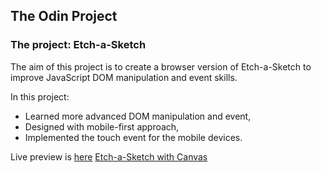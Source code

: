 ## The Odin Project 

### The project: Etch-a-Sketch

The aim of this project is to create a browser version of Etch-a-Sketch to improve JavaScript DOM manipulation and event skills. 

In this project:
- Learned more advanced DOM manipulation and event,
- Designed with mobile-first approach,
- Implemented the touch event for the mobile devices.

Live preview is [here](https://cansubaydar.github.io/etch-a-sketch/)
[Etch-a-Sketch with Canvas](https://cansubaydar.github.io/etch_a_sketch/)